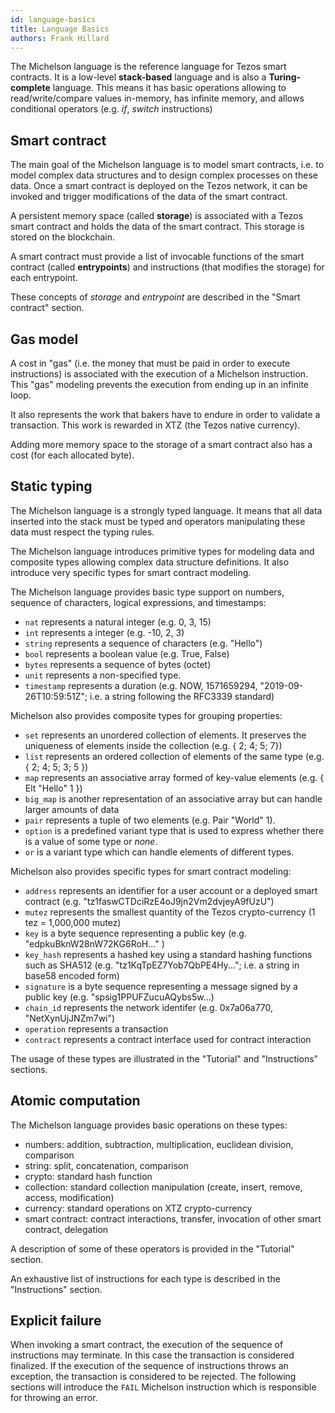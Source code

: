 ```yaml
---
id: language-basics
title: Language Basics
authors: Frank Hillard
---
```


The Michelson language is the reference language for Tezos smart contracts. It is a low-level **stack-based** language and is also a **Turing-complete** language. This means it has basic operations allowing to read/write/compare values in-memory, has infinite memory, and allows conditional operators (e.g. _if_, _switch_ instructions)

## Smart contract

The main goal of the Michelson language is to model smart contracts, i.e. to model complex data structures and to design complex processes on these data. Once a smart contract is deployed on the Tezos network, it can be invoked and trigger modifications of the data of the smart contract. 

A persistent memory space (called **storage**) is associated with a Tezos smart contract and holds the data of the smart contract. This storage is stored on the blockchain.

A smart contract must provide a list of invocable functions of the smart contract (called **entrypoints**) and instructions (that modifies the storage) for each entrypoint.

These concepts of _storage_ and _entrypoint_ are described in the "Smart contract" section.

## Gas model
A cost in "gas" (i.e. the money that must be paid in order to execute instructions) is associated with the execution of a Michelson instruction. This "gas" modeling prevents the execution from ending up in an infinite loop. 

It also represents the work that bakers have to endure in order to validate a transaction. This work is rewarded in XTZ (the Tezos native currency).

Adding more memory space to the storage of a smart contract also has a cost (for each allocated byte).

## Static typing

The Michelson language is a strongly typed language. It means that all data inserted into the stack must be typed and operators manipulating these data must respect the typing rules.

The Michelson language introduces primitive types for modeling data and composite types allowing complex data structure definitions. It also introduce very specific types for smart contract modeling.

The Michelson language provides basic type support on numbers, sequence of characters, logical expressions, and timestamps:
- `nat` represents a natural integer (e.g. 0, 3, 15)
- `int` represents a integer (e.g. -10, 2, 3)
- `string` represents a sequence of characters (e.g. "Hello")
- `bool` represents a boolean value (e.g. True, False)
- `bytes` represents a sequence of bytes (octet)
- `unit` represents a non-specified type.
- `timestamp` represents a duration (e.g. NOW, 1571659294, "2019-09-26T10:59:51Z"; i.e. a string following the RFC3339 standard)

Michelson also provides composite types for grouping properties:
- `set` represents an unordered collection of elements. It preserves the uniqueness of elements inside the collection (e.g. { 2; 4; 5; 7})
- `list` represents an ordered collection of elements of the same type (e.g. { 2; 4; 5; 3; 5 })
- `map` represents an associative array formed of key-value elements (e.g. { Elt "Hello" 1 }) 
- `big_map` is another representation of an associative array but can handle larger amounts of data
- `pair` represents a tuple of two elements (e.g. Pair "World" 1).
- `option` is a predefined variant type that is used to express whether there is a value of some type or _none_.
- `or` is a variant type which can handle elements of different types.

Michelson also provides specific types for smart contract modeling:
- `address` represents an identifier for a user account or a deployed smart contract (e.g. "tz1faswCTDciRzE4oJ9jn2Vm2dvjeyA9fUzU")
- `mutez` represents the smallest quantity of the Tezos crypto-currency (1 tez = 1,000,000 mutez)
- `key` is a byte sequence representing a public key (e.g. "edpkuBknW28nW72KG6RoH..." )
- `key_hash` represents a hashed key using a standard hashing functions such as SHA512 (e.g. "tz1KqTpEZ7Yob7QbPE4Hy..."; i.e. a string in base58 encoded form)
- `signature` is a byte sequence representing a message signed by a public key (e.g. "spsig1PPUFZucuAQybs5w...)
- `chain_id` represents the network identifer (e.g. 0x7a06a770, "NetXynUjJNZm7wi")
- `operation` represents a transaction
- `contract` represents a contract interface used for contract interaction

The usage of these types are illustrated in the "Tutorial" and "Instructions" sections.

## Atomic computation

The Michelson language provides basic operations on these types:  
- numbers: addition, subtraction, multiplication, euclidean division, comparison
- string: split, concatenation, comparison
- crypto: standard hash function
- collection: standard collection manipulation (create, insert, remove, access, modification) 
- currency: standard operations on XTZ crypto-currency
- smart contract: contract interactions, transfer, invocation of other smart contract, delegation

A description of some of these operators is provided in the "Tutorial" section.

An exhaustive list of instructions for each type is described in the "Instructions" section.

## Explicit failure

When invoking a smart contract, the execution of the sequence of instructions may terminate. In this case the transaction is considered finalized. If the execution of the sequence of instructions throws an exception, the transaction is considered to be rejected. The following sections will introduce the `FAIL` Michelson instruction which is responsible for throwing an error. 
